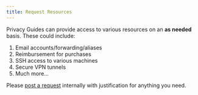 ```yaml
---
title: Request Resources
---
```


Privacy Guides can provide access to various resources on an **as needed** basis. These could include:

1. Email accounts/forwarding/aliases
2. Reimbursement for purchases
3. SSH access to various machines
4. Secure VPN tunnels
5. Much more...

Please [post a request](https://discuss.privacyguides.net/c/meta/team/12) internally with justification for anything you need.
